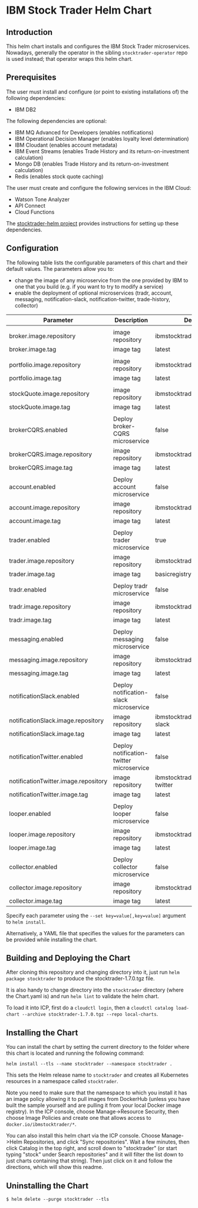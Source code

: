 # IBM Stock Trader Helm Chart

## Introduction

This helm chart installs and configures the IBM Stock Trader microservices.
Nowadays, generally the operator in the sibling `stocktrader-operator` repo
is used instead; that operator wraps this helm chart.

## Prerequisites

The user must install and configure (or point to existing installations of) the following dependencies:
* IBM DB2

The following dependencies are optional:
* IBM MQ Advanced for Developers (enables notifications)
* IBM Operational Decision Manager (enables loyalty level determination)
* IBM Cloudant (enables account metadata)
* IBM Event Streams (enables Trade History and its return-on-investment calculation)
* Mongo DB (enables Trade History and its return-on-investment calculation)
* Redis (enables stock quote caching)

The user must create and configure the following services in the IBM Cloud:
* Watson Tone Analyzer
* API Connect
* Cloud Functions

The [stocktrader-helm project](../README.md) provides instructions for setting up these dependencies.

## Configuration

The following table lists the configurable parameters of this chart and their default values.
The parameters allow you to:
* change the image of any microservice from the one provided by IBM to one that you build (e.g. if you want to try to modify a service)
* enable the deployment of optional microservices (tradr, account, messaging, notification-slack, notification-twitter, trade-history, collector)

| Parameter                           | Description                                         | Default                                                                         |
| ----------------------------------- | ----------------------------------------------------| --------------------------------------------------------------------------------|
| | | |
| broker.image.repository | image repository |  ibmstocktrader/broker
| broker.image.tag | image tag | latest
| | | |
| portfolio.image.repository | image repository |  ibmstocktrader/portfolio
| portfolio.image.tag | image tag | latest
| | | |
| stockQuote.image.repository | image repository | ibmstocktrader/stock-quote
| stockQuote.image.tag | image tag | latest
| | | |
| brokerCQRS.enabled | Deploy broker-CQRS microservice | false
| brokerCQRS.image.repository | image repository |  ibmstocktrader/broker-cqrs
| brokerCQRS.image.tag | image tag | latest
| | | |
| account.enabled | Deploy account microservice | false
| account.image.repository | image repository | ibmstocktrader/account
| account.image.tag | image tag | latest
| | | |
| trader.enabled | Deploy trader microservice | true
| trader.image.repository | image repository | ibmstocktrader/trader
| trader.image.tag | image tag | basicregistry
| | | |
| tradr.enabled | Deploy tradr microservice | false
| tradr.image.repository | image repository | ibmstocktrader/tradr
| tradr.image.tag | image tag | latest
| | | |
| messaging.enabled | Deploy messaging microservice | false
| messaging.image.repository | image repository | ibmstocktrader/messaging
| messaging.image.tag | image tag | latest
| | | |
| notificationSlack.enabled | Deploy notification-slack microservice | false
| notificationSlack.image.repository | image repository | ibmstocktrader/notification-slack
| notificationSlack.image.tag | image tag | latest
| | | |
| notificationTwitter.enabled | Deploy notification-twitter microservice | false
| notificationTwitter.image.repository | image repository | ibmstocktrader/notification-twitter
| notificationTwitter.image.tag | image tag | latest
| | | |
| looper.enabled | Deploy looper microservice | false
| looper.image.repository | image repository | ibmstocktrader/looper
| looper.image.tag | image tag | latest
| | | |
| collector.enabled | Deploy collector microservice | false
| collector.image.repository | image repository | ibmstocktrader/collector
| collector.image.tag | image tag | latest

Specify each parameter using the `--set key=value[,key=value]` argument to `helm install`.

Alternatively, a YAML file that specifies the values for the parameters can be provided while installing the chart.

## Building and Deploying the Chart

After cloning this repository and changing directory into it, just run `helm package stocktrader` to produce the stocktrader-1.7.0.tgz file.

It is also handy to change directory into the `stocktrader` directory (where the Chart.yaml is) and run `helm lint` to validate the helm chart.

To load it into ICP, first do a `cloudctl login`, then a `cloudctl catalog load-chart --archive stocktrader-1.7.0.tgz --repo local-charts`.

## Installing the Chart

You can install the chart by setting the current directory to the folder where this chart is located and running the following command:

```console
helm install --tls --name stocktrader --namespace stocktrader . 
```

This sets the Helm release name to `stocktrader` and creates all Kubernetes resources in a namespace called `stocktrader`.

Note you need to make sure that the namespace to which you install it has an image policy allowing it to pull images from
DockerHub (unless you have built the sample yourself and are pulling it from your local Docker image registry).  In the ICP console, choose Manage->Resource Security, then choose Image Policies and create one that allows access to `docker.io/ibmstocktrader/*`.

You can also install this helm chart via the ICP console.  Choose Manage->Helm Repositories, and click "Sync repositories".
Wait a few minutes, then click Catalog in the top right, and scroll down to "stocktrader" (or start typing "stock"
under Search repositories" and it will filter the list down to just charts containing that string).  Then just click
on it and follow the directions, which will show this readme.

## Uninstalling the Chart

```console
$ helm delete --purge stocktrader --tls
```
